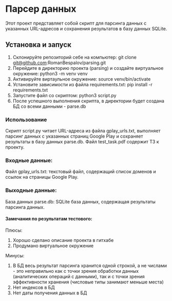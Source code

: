 # Парсер данных

Этот проект представляет собой скрипт для парсинга данных с указанных URL-адресов и сохранения результатов в базу данных SQLite.

## Установка и запуск
1. Склонируйте репозиторий себе на компьютер: git clone git@github.com:RomanBespalov/parsing.git
2. Перейдите в директорию проекта (parsing) и создайте виртуальное окружение: python3 -m venv venv
3. Активируйте виртаульное окружение: source venv/bin/activate
4. Установите зависимости из файла requirements.txt: pip install -r requirements.txt
5. Запустите файл со скриптом: python3 script.py
6. После успешного выполнения скрипта, в директории будет создана БД со всеми данными - parse.db

### Использование
Скрипт script.py читает URL-адреса из файла gplay_urls.txt, выполняет парсинг данных с указанных страниц Google Play и сохраняет результаты в базу данных parse.db. Файл test_task.pdf содержит ТЗ к проекту.

### Входные данные:

Файл gplay_urls.txt: текстовый файл, содержащий список доменов и ссылок на страницы Google Play.

### Выходные данные:

База данных parse.db: SQLite база данных, содержащая результаты парсинга данных.  
  
#### Замечания по результатам тестового:  
  
Плюсы:  
1. Хорошо сделано описание проекта в гитхабе  
2. Продумано виртуальное окружение
  
Минусы:  
1. В БД весь результат парсинга хранится одной строкой, а не числами - это неправильно как с точки зрения обработки данных (аналитических операций с данными), так и с точки зрения эффективности хранения (числовые типы занимают меньше места)  
2. Нет индексов в БД  
3. Нет даты получения данных в БД
